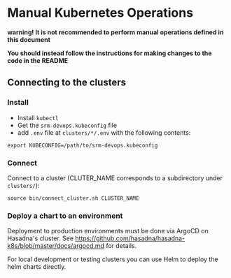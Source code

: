 # Manual Kubernetes Operations

**warning! It is not recommended to perform manual operations defined in this document**

**You should instead follow the instructions for making changes to the code in the README**

## Connecting to the clusters

### Install

* Install `kubectl`
* Get the `srm-devops.kubeconfig` file
* add `.env` file at `clusters/*/.env` with the following contents:
```
export KUBECONFIG=/path/to/srm-devops.kubeconfig
```

### Connect

Connect to a cluster (CLUTER_NAME corresponds to a subdirectory under `clusters/`):

```
source bin/connect_cluster.sh CLUSTER_NAME
```

### Deploy a chart to an environment

Deployment to production environments must be done via ArgoCD on Hasadna's cluster. 
See https://github.com/hasadna/hasadna-k8s/blob/master/docs/argocd.md for details.

For local development or testing clusters you can use Helm to deploy the helm charts directly.
